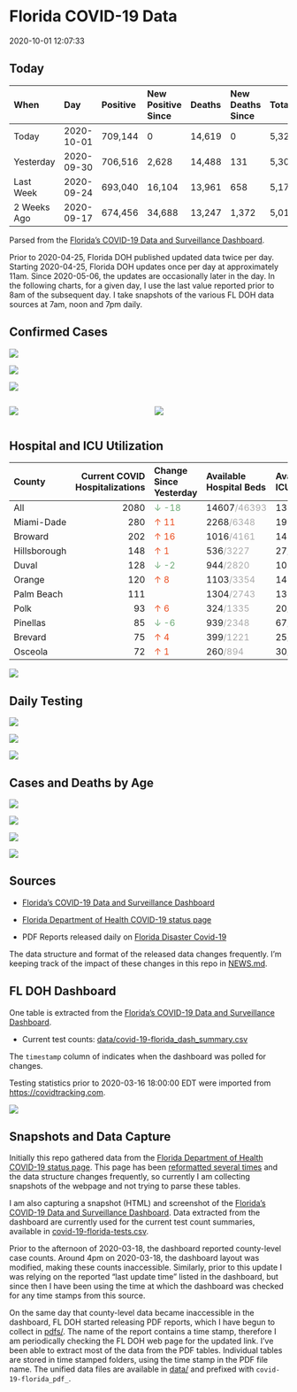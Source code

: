 Florida COVID-19 Data
================
2020-10-01 12:07:33

## Today

| When        | Day        | Positive | New Positive Since | Deaths | New Deaths Since | Total     |
| :---------- | :--------- | :------- | :----------------- | :----- | :--------------- | :-------- |
| Today       | 2020-10-01 | 709,144  | 0                  | 14,619 | 0                | 5,325,835 |
| Yesterday   | 2020-09-30 | 706,516  | 2,628              | 14,488 | 131              | 5,301,184 |
| Last Week   | 2020-09-24 | 693,040  | 16,104             | 13,961 | 658              | 5,179,499 |
| 2 Weeks Ago | 2020-09-17 | 674,456  | 34,688             | 13,247 | 1,372            | 5,010,973 |

Parsed from the [Florida’s COVID-19 Data and Surveillance
Dashboard](https://fdoh.maps.arcgis.com/apps/opsdashboard/index.html#/8d0de33f260d444c852a615dc7837c86).

Prior to 2020-04-25, Florida DOH published updated data twice per day.
Starting 2020-04-25, Florida DOH updates once per day at approximately
11am. Since 2020-05-06, the updates are occasionally later in the day.
In the following charts, for a given day, I use the last value reported
prior to 8am of the subsequent day. I take snapshots of the various FL
DOH data sources at 7am, noon and 7pm daily.

## Confirmed Cases

![](plots/covid-19-florida-daily-test-changes.png)

![](plots/covid-19-florida-deaths-by-day.png)

![](plots/covid-19-florida-county-top-6.png)

<div class="columns">

<div class="column is-full-mobile">

![](plots/covid-19-florida-testing.png)

</div>

<div class="column is-full-mobile">

![](plots/covid-19-florida-total-positive.png)

</div>

</div>

## Hospital and ICU Utilization

| County       | Current COVID Hospitalizations | Change Since Yesterday                    | Available Hospital Beds                      | Available ICU Beds                         |
| :----------- | -----------------------------: | :---------------------------------------- | :------------------------------------------- | :----------------------------------------- |
| All          |                           2080 | <span style="color: #6BAA75">↓ -18</span> | 14607<span style="color: #aaa">/46393</span> | 1366<span style="color: #aaa">/4649</span> |
| Miami-Dade   |                            280 | <span style="color: #EC4E20">↑ 11</span>  | 2268<span style="color: #aaa">/6348</span>   | 195<span style="color: #aaa">/754</span>   |
| Broward      |                            202 | <span style="color: #EC4E20">↑ 16</span>  | 1016<span style="color: #aaa">/4161</span>   | 143<span style="color: #aaa">/315</span>   |
| Hillsborough |                            148 | <span style="color: #EC4E20">↑ 1</span>   | 536<span style="color: #aaa">/3227</span>    | 27<span style="color: #aaa">/351</span>    |
| Duval        |                            128 | <span style="color: #6BAA75">↓ -2</span>  | 944<span style="color: #aaa">/2820</span>    | 102<span style="color: #aaa">/335</span>   |
| Orange       |                            120 | <span style="color: #EC4E20">↑ 8</span>   | 1103<span style="color: #aaa">/3354</span>   | 147<span style="color: #aaa">/257</span>   |
| Palm Beach   |                            111 |                                           | 1304<span style="color: #aaa">/2743</span>   | 135<span style="color: #aaa">/266</span>   |
| Polk         |                             93 | <span style="color: #EC4E20">↑ 6</span>   | 324<span style="color: #aaa">/1335</span>    | 20<span style="color: #aaa">/124</span>    |
| Pinellas     |                             85 | <span style="color: #6BAA75">↓ -6</span>  | 939<span style="color: #aaa">/2348</span>    | 67<span style="color: #aaa">/226</span>    |
| Brevard      |                             75 | <span style="color: #EC4E20">↑ 4</span>   | 399<span style="color: #aaa">/1221</span>    | 25<span style="color: #aaa">/139</span>    |
| Osceola      |                             72 | <span style="color: #EC4E20">↑ 1</span>   | 260<span style="color: #aaa">/894</span>     | 30<span style="color: #aaa">/93</span>     |

![](plots/covid-19-florida-icu-usage.png)

## Daily Testing

![](plots/covid-19-florida-tests-per-case.png)

<!-- ![](plots/covid-19-florida-change-new-cases.png) -->

![](plots/covid-19-florida-tests-percent-positive.png)

![](plots/covid-19-florida-test-and-case-growth.png)

## Cases and Deaths by Age

![](plots/covid-19-florida-weekly-events-by-age.png)

![](plots/covid-19-florida-age.png)

![](plots/covid-19-florida-age-deaths.png)

![](plots/covid-19-florida-age-sex.png)

## Sources

  - [Florida’s COVID-19 Data and Surveillance
    Dashboard](https://fdoh.maps.arcgis.com/apps/opsdashboard/index.html#/8d0de33f260d444c852a615dc7837c86)

  - [Florida Department of Health COVID-19 status
    page](http://www.floridahealth.gov/diseases-and-conditions/COVID-19/)

  - PDF Reports released daily on [Florida Disaster
    Covid-19](http://www.floridahealth.gov/diseases-and-conditions/COVID-19/)

The data structure and format of the released data changes frequently.
I’m keeping track of the impact of these changes in this repo in
[NEWS.md](NEWS.md).

## FL DOH Dashboard

One table is extracted from the [Florida’s COVID-19 Data and
Surveillance
Dashboard](https://fdoh.maps.arcgis.com/apps/opsdashboard/index.html#/8d0de33f260d444c852a615dc7837c86).

  - Current test counts:
    [data/covid-19-florida\_dash\_summary.csv](data/covid-19-florida_dash_summary.csv)

The `timestamp` column of indicates when the dashboard was polled for
changes.

Testing statistics prior to 2020-03-16 18:00:00 EDT were imported from
<https://covidtracking.com>.

![](screenshots/fodh_maps_arcgis_com__apps__opsdashboard.png)

## Snapshots and Data Capture

Initially this repo gathered data from the [Florida Department of Health
COVID-19 status
page](http://www.floridahealth.gov/diseases-and-conditions/COVID-19/).
This page has been [reformatted several
times](screenshots/floridahealth_gov__diseases-and-conditions__COVID-19.png)
and the data structure changes frequently, so currently I am collecting
snapshots of the webpage and not trying to parse these tables.

I am also capturing a snapshot (HTML) and screenshot of the [Florida’s
COVID-19 Data and Surveillance
Dashboard](https://fdoh.maps.arcgis.com/apps/opsdashboard/index.html#/8d0de33f260d444c852a615dc7837c86).
Data extracted from the dashboard are currently used for the current
test count summaries, available in
[covid-19-florida-tests.csv](covid-19-florida-tests.csv).

Prior to the afternoon of 2020-03-18, the dashboard reported
county-level case counts. Around 4pm on 2020-03-18, the dashboard layout
was modified, making these counts inaccessible. Similarly, prior to this
update I was relying on the reported “last update time” listed in the
dashboard, but since then I have been using the time at which the
dashboard was checked for any time stamps from this source.

On the same day that county-level data became inaccessible in the
dashboard, FL DOH started releasing PDF reports, which I have begun to
collect in [pdfs/](pdfs/). The name of the report contains a time stamp,
therefore I am periodically checking the FL DOH web page for the updated
link. I’ve been able to extract most of the data from the PDF tables.
Individual tables are stored in time stamped folders, using the time
stamp in the PDF file name. The unified data files are available in
[data/](data/) and prefixed with `covid-19-florida_pdf_`.
